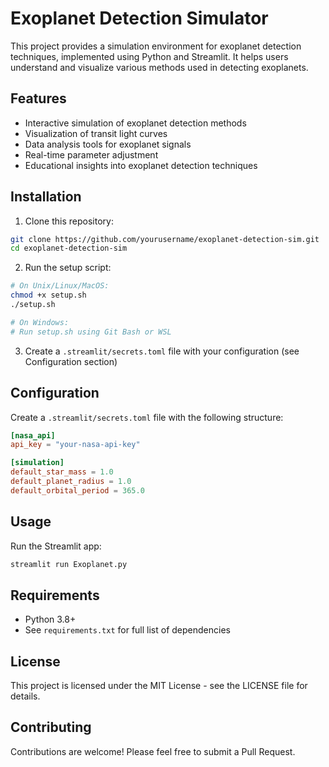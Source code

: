 # Exoplanet Detection Simulator

This project provides a simulation environment for exoplanet detection techniques, implemented using Python and Streamlit. It helps users understand and visualize various methods used in detecting exoplanets.

## Features

- Interactive simulation of exoplanet detection methods
- Visualization of transit light curves
- Data analysis tools for exoplanet signals
- Real-time parameter adjustment
- Educational insights into exoplanet detection techniques

## Installation

1. Clone this repository:
```bash
git clone https://github.com/yourusername/exoplanet-detection-sim.git
cd exoplanet-detection-sim
```

2. Run the setup script:
```bash
# On Unix/Linux/MacOS:
chmod +x setup.sh
./setup.sh

# On Windows:
# Run setup.sh using Git Bash or WSL
```

3. Create a `.streamlit/secrets.toml` file with your configuration (see Configuration section)

## Configuration

Create a `.streamlit/secrets.toml` file with the following structure:
```toml
[nasa_api]
api_key = "your-nasa-api-key"

[simulation]
default_star_mass = 1.0
default_planet_radius = 1.0
default_orbital_period = 365.0
```

## Usage

Run the Streamlit app:
```bash
streamlit run Exoplanet.py
```

## Requirements

- Python 3.8+
- See `requirements.txt` for full list of dependencies

## License

This project is licensed under the MIT License - see the LICENSE file for details.

## Contributing

Contributions are welcome! Please feel free to submit a Pull Request.
